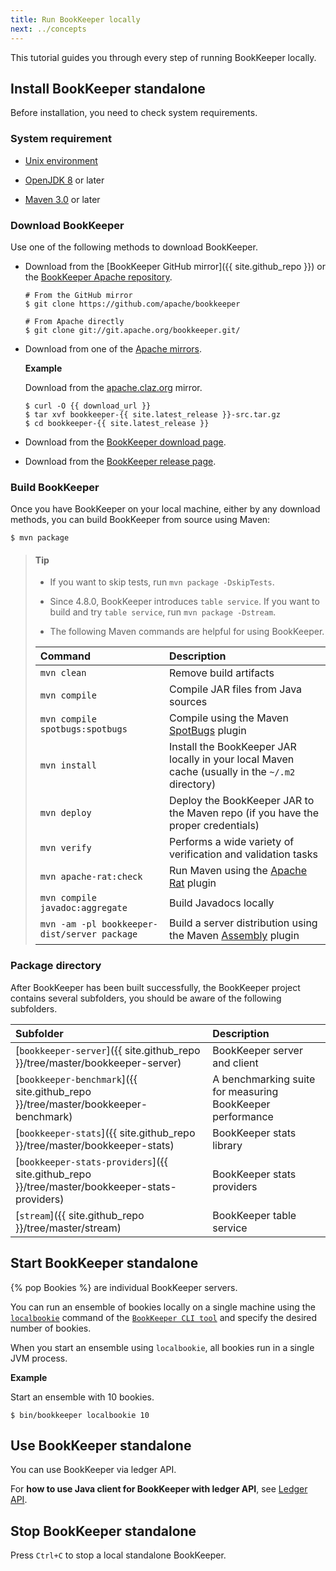 ```yaml
---
title: Run BookKeeper locally
next: ../concepts
---
```


This tutorial guides you through every step of running BookKeeper locally.

## Install BookKeeper standalone

Before installation, you need to check system requirements.

### System requirement

* [Unix environment](http://www.opengroup.org/unix)
  
* [OpenJDK 8](https://adoptopenjdk.net) or later
  
* [Maven 3.0](https://maven.apache.org/install.html) or later

### Download BookKeeper

Use one of the following methods to download BookKeeper.

* Download from the [BookKeeper GitHub mirror]({{ site.github_repo }}) or the [BookKeeper Apache repository](http://git.apache.org/bookkeeper.git/).

    ```shell
    # From the GitHub mirror
    $ git clone https://github.com/apache/bookkeeper

    # From Apache directly
    $ git clone git://git.apache.org/bookkeeper.git/
    ```

* Download from one of the [Apache mirrors](http://www.apache.org/dyn/closer.cgi/bookkeeper). 

    **Example**

    Download from the [apache.claz.org](http://apache.claz.org/bookkeeper) mirror.

    ```shell
    $ curl -O {{ download_url }}
    $ tar xvf bookkeeper-{{ site.latest_release }}-src.tar.gz
    $ cd bookkeeper-{{ site.latest_release }}
    ```

* Download from the [BookKeeper download page](https://bookkeeper.apache.org/releases/).

* Download from the [BookKeeper release page](https://github.com/apache/bookkeeper/releases).

### Build BookKeeper

Once you have BookKeeper on your local machine, either by any download methods, you can build BookKeeper from source using Maven:

```shell
$ mvn package
```

> #### Tip
> 
> * If you want to skip tests, run `mvn package -DskipTests`.
>
> * Since 4.8.0, BookKeeper introduces `table service`. If you want to build and try `table service`, run `mvn package -Dstream`.
>
> * The following Maven commands are helpful for using BookKeeper.
>
>  Command | Description
> :-------|:------
> `mvn clean` | Remove build artifacts
> `mvn compile` | Compile JAR files from Java sources
> `mvn compile spotbugs:spotbugs` | Compile using the Maven [SpotBugs](https://github.com/spotbugs/spotbugs-maven-plugin) plugin
> `mvn install` | Install the BookKeeper JAR locally in your local Maven cache (usually in the `~/.m2` directory)
> `mvn deploy` | Deploy the BookKeeper JAR to the Maven repo (if you have the proper credentials)
> `mvn verify` | Performs a wide variety of verification and validation tasks
> `mvn apache-rat:check` | Run Maven using the [Apache Rat](http://creadur.apache.org/rat/apache-rat-plugin/) plugin
> `mvn compile javadoc:aggregate` | Build Javadocs locally
> `mvn -am -pl bookkeeper-dist/server package` | Build a server distribution using the Maven [Assembly](http://maven.apache.org/plugins/maven-assembly-plugin/) plugin

### Package directory

After BookKeeper has been built successfully, the BookKeeper project contains several subfolders, you should be aware of the following subfolders.

Subfolder | Description
:---------|:--------
[`bookkeeper-server`]({{ site.github_repo }}/tree/master/bookkeeper-server) | BookKeeper server and client
[`bookkeeper-benchmark`]({{ site.github_repo }}/tree/master/bookkeeper-benchmark) | A benchmarking suite for measuring BookKeeper performance
[`bookkeeper-stats`]({{ site.github_repo }}/tree/master/bookkeeper-stats) | BookKeeper stats library
[`bookkeeper-stats-providers`]({{ site.github_repo }}/tree/master/bookkeeper-stats-providers) | BookKeeper stats providers
[`stream`]({{ site.github_repo }}/tree/master/stream) | BookKeeper table service

## Start BookKeeper standalone

{% pop Bookies %} are individual BookKeeper servers. 

You can run an ensemble of bookies locally on a single machine using the [`localbookie`](../../reference/cli#bookkeeper-localbookie) command of the [`BookKeeper CLI tool`](../../reference/cli) and specify the desired number of bookies.

When you start an ensemble using `localbookie`, all bookies run in a single JVM process.

**Example**

Start an ensemble with 10 bookies.

```shell
$ bin/bookkeeper localbookie 10
```

## Use BookKeeper standalone

You can use BookKeeper via ledger API. 

For **how to use Java client for BookKeeper with ledger API**, see [Ledger API](../../api/ledger-api).

## Stop BookKeeper standalone

Press `Ctrl+C` to stop a local standalone BookKeeper.

